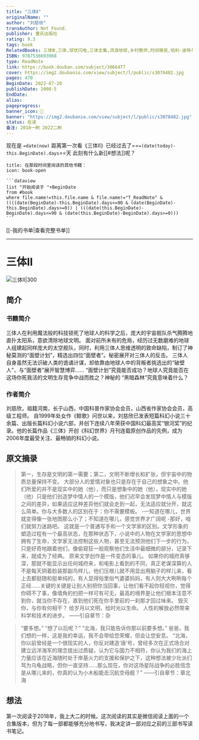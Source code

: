 ```yaml
---
title: "三体Ⅱ"
originalName: ""
author: "刘慈欣"
transAuthor: Not Found.
publisher: 重庆出版社
rating: 9.3
tags: book
RelatedBooks: 三体Ⅲ,三体,球状闪电,三体全集,流浪地球,乡村教师,时间移民,哈利·波特与魔法石,盗墓笔记,带上她的眼睛
ISBN: 9787536693968
type: ReadNote
link: https://book.douban.com/subject/3066477
cover: https://img2.doubanio.com/view/subject/l/public/s3078482.jpg
pages: 470
BeginDate: 2022-07-20
publishDate: 2008-5
EndDate:
alias:
pageprogress:
banner_icon: 📖
banner: "https://img2.doubanio.com/view/subject/l/public/s3078482.jpg"
status: 在读
备注: 2018一刷 2022二刷
---
```


现在是 `=date(now)`
距离第一次看《三体Ⅱ》已经过去了==`=(date(today)-this.BeginDate).days`==天
此刻有什么新[[#想法]]呢？
````ad-abstract
title: 在那段时间里阅读的其他书籍：
icon: book-open

```dataview
list "开始阅读于 "+BeginDate
from #book
where file.name!=this.file.name & file.name!="T_ReadNote" & ((((date(BeginDate)-this.BeginDate).days<=90 & (date(BeginDate)-this.BeginDate).days>=0)) | (((date(this.BeginDate)-BeginDate).days<=90 & (date(this.BeginDate)-BeginDate).days>=0)))
```
````
[[-我的书单|查看完整书单]]

---
# 三体Ⅱ

![三体Ⅱ|300](https://img2.doubanio.com/view/subject/l/public/s3078482.jpg)

## 简介
### 书籍简介

三体人在利用魔法般的科技锁死了地球人的科学之后，庞大的宇宙舰队杀气腾腾地直扑太阳系，意欲清除地球文明。
面对前所未有的危局，经历过无数磨难的地球人组建起同样庞大的太空舰队，同时，利用三体人思维透明的致命缺陷，制订了神秘莫测的“面壁计划”，精选出四位“面壁者”。秘密展开对三体人的反击。
三体人自身虽然无法识破人类的诡谲计谋，却依靠由地球人中的背叛者挑选出的“破壁人”，与“面壁者”展开智慧博弈……
“面壁计划”究竟能否成功？地球人究竟能否在这场你死我活的文明生存竞争中战而胜之？神秘的
“黑暗森林”究竟意味着什么？


### 作者简介

刘慈欣，祖籍河南，长于山西，中国科普作家协会会员，山西省作家协会会员，高级工程师。
自1999年处女作《鲸歌》问世以来，刘慈欣已发表短篇科幻小说三十余篇、出版长篇科幻小说六部，并创下连续八年荣获中国科幻最高奖“银河奖”的纪录。他的长篇作品《三体》开创《科幻世界》月刊连载原创作品的先例，成为2006年度最受关注、最畅销的科幻小说。


## 原文摘录
> 第一，生存是文明的第一需要；第二，文明不断增长和扩张，但宇宙中的物质总量保持不变。
大部分人的爱情对象也只是存在于自己的想象之中。他们所爱的并不是现实中的她（他），而只是想象中的她（他），现实中的她（他）只是他们创造梦中情人的一个模版，他们迟早会发现梦中情人与模版之间的差异，如果适应这种差异他们就会走到一起，无法适应就分开，就这么简单。你与大多数人的区别在于：你不需要模板。
-一知道在哪儿，世界就变得像一张地图那么小了；不知道在哪儿，感觉世界才广阔呢 -那好，咱们就努力迷路吧。
这就是一个普通写手和一个文学家的区别。文学形象的塑造过程有一个最高状态，在那种状态下，小说中的人物在文学家的思想中拥有了生命，文学家无法控制这些人物，甚至无法预测他们下一步的行为，只是好奇地跟着他们，像偷窥狂一般观察他们生活中最细微的部分，记录下来，就成为了经典。
原来文学创作是一件变态的事儿。
如果你的城府真够深，那就不能显示出任何城府来，和电影上看到的不同，真正老谋深算的人不是每天阴着脸装那副鸟样儿，他们压根儿就不用显出用脑子的样儿来，看上去都挺随和挺单纯的，有人显得俗里俗气婆婆妈妈，有人则大大咧咧每个正经……关键的关键是让别人别把你当回事，让他们看不起你轻视你，觉得你碍不了事，像墙角的扫把一样可有可无，最高的境界是让他们根本注意不到你，就当你不存在，直到他们死在你手里前的一刹那才回过味来。
毁灭你，与你有何相干？
给岁月以文明，给时光以生命。
人性的解放必然带来科学和技术的进步。
——引自章节：杂

> “要多想。” “想了以后呢？” “北海，我只能告诉你那以前要多想。”
爸爸，我们想的一样，这是我的幸运，我不会带给您荣耀，但会让您安息。
“北海，你以前曾经是一个很现实的人，你反对建造‘唐’号，曾经多次在正式场合对建立远洋海军的理念提出过质疑，认为它与国力不相符，你认为我们的海上力量应该在近海随时处于岸基火力的支援和保护之下，这种想法被少壮派们骂为乌龟战略，但你一直坚持……那么现在，你对这场星际战争的必胜信念是从哪儿来的，你真的认为小木船能击沉航空母舰？”
——引自章节：章北海

## 想法
第一次阅读于2018年，我上大二的时候。这次阅读的其实是微信阅读上面的一个合集版本，但为了每一部都能够充分地书写，我决定讲一部对应之前的三部书写读书笔记。